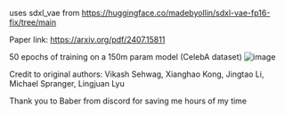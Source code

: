 uses sdxl_vae from https://huggingface.co/madebyollin/sdxl-vae-fp16-fix/tree/main

Paper link: https://arxiv.org/pdf/2407.15811

50 epochs of training on a 150m param model (CelebA dataset)
![image](https://github.com/user-attachments/assets/8abef7d3-71df-4ba0-9e07-d8faa0360159)

Credit to original authors: Vikash Sehwag, Xianghao Kong, Jingtao Li, Michael Spranger, Lingjuan Lyu

Thank you to Baber from discord for saving me hours of my time
